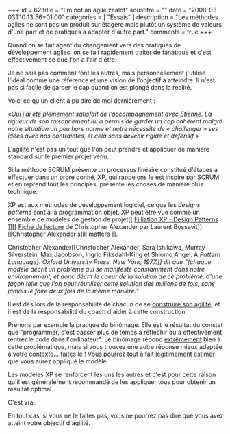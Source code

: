 +++
id = 62
title = "I'm not an agile zealot"
soustitre = ""
date = "2008-03-03T10:13:56+01:00"
catégories = [ "Essais" ]
description = "Les méthodes agiles ne sont pas un produit sur étagère mais plutôt un système de valeurs d'une part et de pratiques à adapter d'autre part."
comments = true
+++

<div class="chapo"></div>

Quand on se fait agent du changement vers des pratiques de développement agiles, on se fait rapidement traiter de fanatique et c'est effectivement ce que l'on a l'air d'être. 

Je ne sais pas comment font les autres, mais personnellement j'utilise l'idéal comme une référence et une vision de l'objectif à atteindre. Il n'est pas si facile de garder le cap quand on est plongé dans la réalité.

Voici ce qu'un client a pu dire de moi dernièrement&nbsp;:

«_Oui j’ai été pleinement satisfait de l’accompagnement avec Etienne. La rigueur de son raisonnement lui a permis de garder un cap cohérent malgré notre situation un peu hors norme et notre nécessité de « challenger » ses idées avec nos contraintes, et cela sans devenir rigide et défensif._»

L'agilité n'est pas un tout que l'on peut prendre et appliquer de manière standard sur le premier projet venu.

Si la méthode SCRUM présente un processus linéaire constitué d'étapes a effectuer dans un ordre donné, XP, qui rappelons le est inspiré par SCRUM et en reprend tout les principes, présente les choses de manière plus technique.

XP est aux méthodes de développement logiciel, ce que les _designs patterns_ sont à la programmation objet. XP peut être vue comme un ensemble de modèles de gestion de projet[[ [Filliation XP - Design Patterns](http://fr.groups.yahoo.com/group/xp-france/message/6231) ]][[ [Fiche de lecture](http://fr.groups.yahoo.com/group/xp-france/message/6237) de Christopher Alexander par Laurent Bossavit]][[[Christopher Alexander still matters](http://growingcode.net/2008/04/christopher-alexander-still-matters) ]]. 

Christopher Alexander[[Christopher Alexander, Sara Ishikawa, Murray Silverstein, Max Jacobson, Ingrid Fiksdahl-King et Shlomo Angel. A _Pattern Language}. Oxford University Press, New York, 1977.]] dit que "{chaque modèle décrit un problème qui se manifeste constamment dans notre environnement, et donc décrit le coeur de la solution de ce problème, d'une façon telle que l'on peut réutiliser cette solution des millions de fois, sans jamais le faire deux fois de la même manière._"

Il est dès lors de la responsabilité de chacun de se [construire son agilité](http://www.valtech.fr/fr/index/valtech_days/24seminaires/Agilite.html#agilite_en_kit), et il est de la responsabilité du coach d'aider à cette construction.

Prenons par exemple la pratique du binômage. Elle est le résultat du constat que "programmer, c'est passer plus de temps à réfléchir qu'a effectivement rentrer le code dans l'ordinateur". Le binômage répond [extrêmement](../article_60) bien à cette problématique, mais si vous trouvez une autre réponse mieux adaptée à votre contexte... faites le&nbsp;! Vous pourrez tout à fait légitimement estimer que vous aurez appliqué le modèle. 

Les modèles XP se renforcent les uns les autres et c'est pour cette raison qu'il est généralement recommandé de les appliquer tous pour obtenir un résultat optimal. 

C'est vrai.

En tout cas, si vous ne le faites pas, vous ne pourrez pas dire que vous avez atteint votre objectif d'agilité.